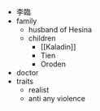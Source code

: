 - 李臨
- family
	- husband of Hesina
	- children
		- [[Kaladin]]
		- Tien
		- Oroden
- doctor
- traits
	- realist
	- anti any violence